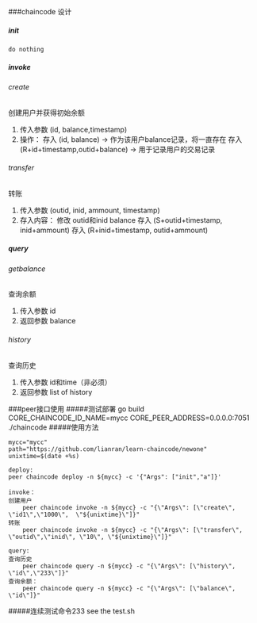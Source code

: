 ###chaincode 设计
##### init
	do nothing
##### invoke
###### create
创建用户并获得初始余额
1. 传入参数 (id, balance,timestamp)
2. 操作：
	存入 (id, balance) -> 作为该用户balance记录，将一直存在
	存入 (R+id+timestamp,outid+balance) -> 用于记录用户的交易记录
###### transfer
转账
1. 传入参数 (outid, inid, ammount, timestamp)
2. 存入内容：
	修改 outid和inid balance
	存入 (S+outid+timestamp, inid+ammount)
	存入 (R+inid+timestamp, outid+ammount)
##### query
###### getbalance
查询余额
1. 传入参数 id
2. 返回参数 balance
###### history
查询历史
1. 传入参数 id和time（非必须）
2. 返回参数 list of history

###peer接口使用
#####测试部署
	go build 
	CORE_CHAINCODE_ID_NAME=mycc CORE_PEER_ADDRESS=0.0.0.0:7051 ./chaincode
#####使用方法
	
	mycc="mycc"
	path="https://github.com/lianran/learn-chaincode/newone"
	unixtime=$(date +%s)

	deploy:
	peer chaincode deploy -n ${mycc} -c '{"Args": ["init","a"]}'

	invoke：
	创建用户
		peer chaincode invoke -n ${mycc} -c "{\"Args\": [\"create\", \"id1\",\"1000\",  \"${unixtime}\"]}"  
	转账
		peer chaincode invoke -n ${mycc} -c "{\"Args\": [\"transfer\", \"outid\",\"inid\", \"10\", \"${unixtime}\"]}" 

	query:
	查询历史
		peer chaincode query -n ${mycc} -c "{\"Args\": [\"history\", \"id\",\"233\"]}"
	查询余额：
		peer chaincode query -n ${mycc} -c "{\"Args\": [\"balance\", \"id\"]}"
#####连续测试命令233
	see the test.sh
